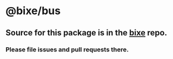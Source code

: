 # @bixe/bus


## Source for this package is in the [bixe](https://github.com/anonflux/bixe) repo.


### Please file issues and pull requests there.
